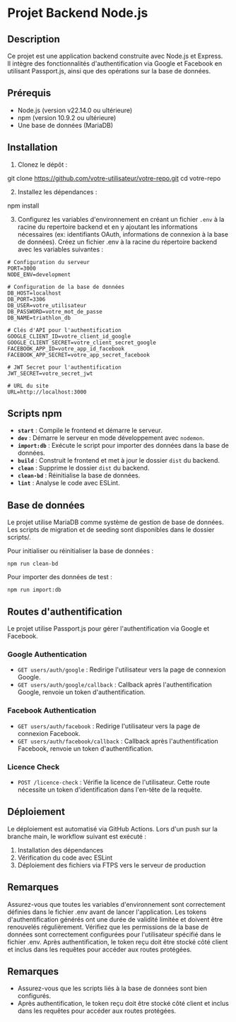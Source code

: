 # Projet Backend Node.js

## Description

Ce projet est une application backend construite avec Node.js et Express.  
Il intègre des fonctionnalités d'authentification via Google et Facebook en utilisant Passport.js, ainsi que des opérations sur la base de données.

## Prérequis

- Node.js (version v22.14.0 ou ultérieure)
- npm (version 10.9.2 ou ultérieure)
- Une base de données (MariaDB)

## Installation

1. Clonez le dépôt :

git clone https://github.com/votre-utilisateur/votre-repo.git
cd votre-repo

2. Installez les dépendances :

npm install

3. Configurez les variables d'environnement en créant un fichier `.env` à la racine du repertoire backend et en y ajoutant les informations nécessaires (ex: identifiants OAuth, informations de connexion à la base de données).
   Créez un fichier .env à la racine du répertoire backend avec les variables suivantes :
```
# Configuration du serveur
PORT=3000
NODE_ENV=development

# Configuration de la base de données
DB_HOST=localhost
DB_PORT=3306
DB_USER=votre_utilisateur
DB_PASSWORD=votre_mot_de_passe
DB_NAME=triathlon_db

# Clés d'API pour l'authentification
GOOGLE_CLIENT_ID=votre_client_id_google
GOOGLE_CLIENT_SECRET=votre_client_secret_google
FACEBOOK_APP_ID=votre_app_id_facebook
FACEBOOK_APP_SECRET=votre_app_secret_facebook

# JWT Secret pour l'authentification
JWT_SECRET=votre_secret_jwt

# URL du site
URL=http://localhost:3000
```

## Scripts npm

- **`start`** : Compile le frontend et démarre le serveur.
- **`dev`** : Démarre le serveur en mode développement avec `nodemon`.
- **`import:db`** : Exécute le script pour importer des données dans la base de données.
- **`build`** : Construit le frontend et met à jour le dossier `dist` du backend.
- **`clean`** : Supprime le dossier `dist` du backend.
- **`clean-bd`** : Réinitialise la base de données.
- **`lint`** : Analyse le code avec ESLint.

## Base de données
Le projet utilise MariaDB comme système de gestion de base de données. Les scripts de migration et de seeding sont disponibles dans le dossier scripts/.

Pour initialiser ou réinitialiser la base de données :
```ssh
npm run clean-bd
```
Pour importer des données de test :
```ssh
npm run import:db
```



## Routes d'authentification

Le projet utilise Passport.js pour gérer l'authentification via Google et Facebook.

### **Google Authentication**
- `GET users/auth/google` : Redirige l'utilisateur vers la page de connexion Google.
- `GET users/auth/google/callback` : Callback après l'authentification Google, renvoie un token d'authentification.

### **Facebook Authentication**
- `GET users/auth/facebook` : Redirige l'utilisateur vers la page de connexion Facebook.
- `GET users/auth/facebook/callback` : Callback après l'authentification Facebook, renvoie un token d'authentification.

### **Licence Check**
- `POST /licence-check` : Vérifie la licence de l'utilisateur. Cette route nécessite un token d'identification dans l'en-tête de la requête.

## Déploiement
Le déploiement est automatisé via GitHub Actions. Lors d'un push sur la branche main, le workflow suivant est exécuté :


1. Installation des dépendances
2. Vérification du code avec ESLint
3. Déploiement des fichiers via FTPS vers le serveur de production


## Remarques
Assurez-vous que toutes les variables d'environnement sont correctement définies dans le fichier .env avant de lancer l'application.
Les tokens d'authentification générés ont une durée de validité limitée et doivent être renouvelés régulièrement.
Vérifiez que les permissions de la base de données sont correctement configurées pour l'utilisateur spécifié dans le fichier .env.
Après authentification, le token reçu doit être stocké côté client et inclus dans les requêtes pour accéder aux routes protégées.


## Remarques

- Assurez-vous que les scripts liés à la base de données sont bien configurés.
- Après authentification, le token reçu doit être stocké côté client et inclus dans les requêtes pour accéder aux routes protégées.